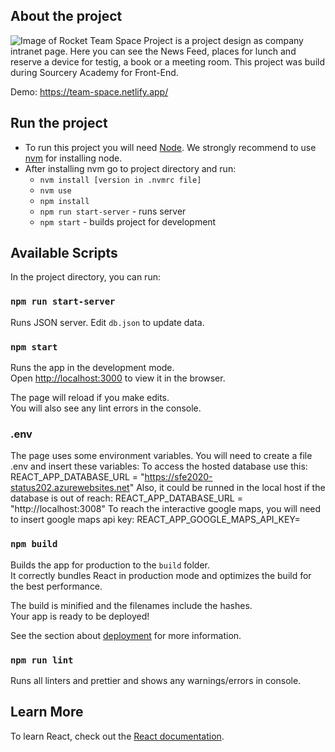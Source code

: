 ## About the project

![Image of Rocket](https://icons.iconarchive.com/icons/google/noto-emoji-travel-places/24/42598-rocket-icon.png) Team Space Project is a project design as company intranet page. Here you can see the News Feed, places for lunch and reserve a device for testig, a book or a meeting room. This project was build during Sourcery Academy for Front-End.

Demo: https://team-space.netlify.app/

## Run the project

- To run this project you will need [Node](https://nodejs.org/en/). We strongly recommend to use [nvm](https://github.com/nvm-sh/nvm) for installing node.
- After installing nvm go to project directory and run:
  - `nvm install [version in .nvmrc file]`
  - `nvm use`
  - `npm install`
  - `npm run start-server` - runs server
  - `npm start` - builds project for development

## Available Scripts

In the project directory, you can run:

### `npm run start-server`

Runs JSON server. Edit `db.json` to update data.

### `npm start`

Runs the app in the development mode.<br />
Open [http://localhost:3000](http://localhost:3000) to view it in the browser.

The page will reload if you make edits.<br />
You will also see any lint errors in the console.

### .env

The page uses some environment variables. You will need to create a file .env and insert these variables:
To access the hosted database use this:
REACT_APP_DATABASE_URL = "https://sfe2020-status202.azurewebsites.net"
Also, it could be runned in the local host if the database is out of reach:
REACT_APP_DATABASE_URL = "http://localhost:3008"
To reach the interactive google maps, you will need to insert google maps api key:
REACT_APP_GOOGLE_MAPS_API_KEY=

### `npm build`

Builds the app for production to the `build` folder.<br />
It correctly bundles React in production mode and optimizes the build for the best performance.

The build is minified and the filenames include the hashes.<br />
Your app is ready to be deployed!

See the section about [deployment](https://facebook.github.io/create-react-app/docs/deployment) for more information.

### `npm run lint`

Runs all linters and prettier and shows any warnings/errors in console.

## Learn More

To learn React, check out the [React documentation](https://reactjs.org/).
